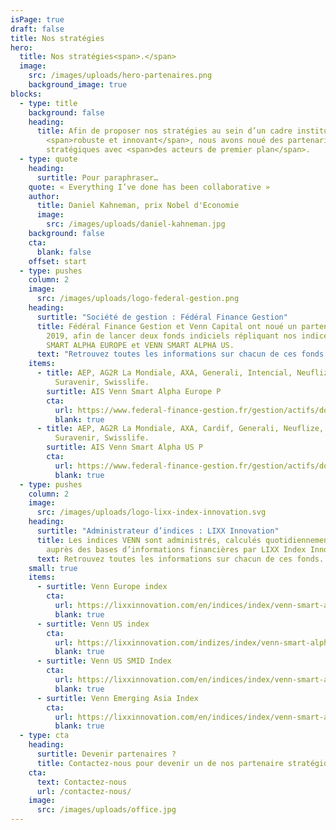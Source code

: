 ```yaml
---
isPage: true
draft: false
title: Nos stratégies
hero:
  title: Nos stratégies<span>.</span>
  image:
    src: /images/uploads/hero-partenaires.png
    background_image: true
blocks:
  - type: title
    background: false
    heading:
      title: Afin de proposer nos stratégies au sein d’un cadre institutionnel
        <span>robuste et innovant</span>, nous avons noué des partenariats
        stratégiques avec <span>des acteurs de premier plan</span>.
  - type: quote
    heading:
      surtitle: Pour paraphraser…
    quote: « Everything I’ve done has been collaborative »
    author:
      title: Daniel Kahneman, prix Nobel d'Economie
      image:
        src: /images/uploads/daniel-kahneman.jpg
    background: false
    cta:
      blank: false
    offset: start
  - type: pushes
    column: 2
    image:
      src: /images/uploads/logo-federal-gestion.png
    heading:
      surtitle: "Société de gestion : Fédéral Finance Gestion"
      title: Fédéral Finance Gestion et Venn Capital ont noué un partenariat depuis
        2019, afin de lancer deux fonds indiciels répliquant nos indices VENN
        SMART ALPHA EUROPE et VENN SMART ALPHA US.
      text: "Retrouvez toutes les informations sur chacun de ces fonds :"
    items:
      - title: AEP, AG2R La Mondiale, AXA, Generali, Intencial, Neuflize, Spirica,
          Suravenir, Swisslife.
        surtitle: AIS Venn Smart Alpha Europe P
        cta:
          url: https://www.federal-finance-gestion.fr/gestion/actifs/doc/c_202709/rg-fr0013432754-pdf
          blank: true
      - title: AEP, AG2R La Mondiale, AXA, Cardif, Generali, Neuflize, Spirica,
          Suravenir, Swisslife.
        surtitle: AIS Venn Smart Alpha US P
        cta:
          url: https://www.federal-finance-gestion.fr/gestion/actifs/doc/c_202718/rg-fr0013432739-pdf
          blank: true
  - type: pushes
    column: 2
    image:
      src: /images/uploads/logo-lixx-index-innovation.svg
    heading:
      surtitle: "Administrateur d’indices : LIXX Innovation"
      title: Les indices VENN sont administrés, calculés quotidiennement et disséminés
        auprès des bases d’informations financières par LIXX Index Innovation
      text: Retrouvez toutes les informations sur chacun de ces fonds.
    small: true
    items:
      - surtitle: Venn Europe index
        cta:
          url: https://lixxinnovation.com/en/indices/index/venn-smart-alpha-europe-index
          blank: true
      - surtitle: Venn US index
        cta:
          url: https://lixxinnovation.com/indizes/index/venn-smart-alpha-us-index
          blank: true
      - surtitle: Venn US SMID Index
        cta:
          url: https://lixxinnovation.com/en/indices/index/venn-smart-alpha-us-smid-index
          blank: true
      - surtitle: Venn Emerging Asia Index
        cta:
          url: https://lixxinnovation.com/en/indices/index/venn-smart-alpha-emerging-asia-index
          blank: true
  - type: cta
    heading:
      surtitle: Devenir partenaires ?
      title: Contactez-nous pour devenir un de nos partenaire stratégiques.
    cta:
      text: Contactez-nous
      url: /contactez-nous/
    image:
      src: /images/uploads/office.jpg
---
```

